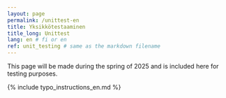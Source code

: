 ```yaml
---
layout: page
permalink: /unittest-en
title: Yksikkötestaaminen
title_long: Unittest
lang: en # fi or en
ref: unit_testing # same as the markdown filename
---
```


This page will be made during the spring of 2025 and is included here for testing purposes. 


{% include typo_instructions_en.md %}
